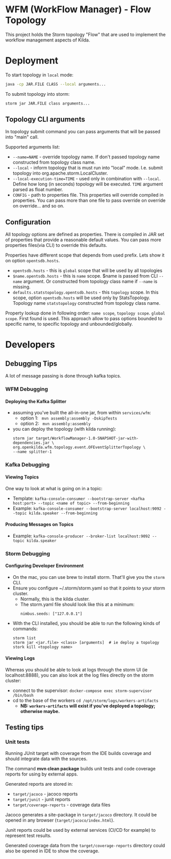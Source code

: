 # WFM (WorkFlow Manager) - Flow Topology

This project holds the Storm topology "Flow" that are used to implement
the workflow management aspects of Kilda.

# Deployment

To start topology in `local` mode:
```bash
java -cp JAR.FILE CLASS --local arguments...
```

To submit topology into storm:
```bash
storm jar JAR.FILE class arguments...
```

## Topology CLI arguments

In topology submit command you can pass arguments that will be passed into "main" call. 

Supported arguments list:
* `--name=NAME` - override topology name. If don't passed topology name constructed from topology class name.
* `--local` - inform topology that is must run into "local" mode. I.e. submit topology into 
  org.apache.storm.LocalCluster.
* `--local-execution-time=TIME` - used only in combination with `--local`. Define how long (in seconds) topology will be
  executed. `TIME` argument parsed as float number.
* `CONFIG` - path to properties file. This properties will override compiled in properties. You can pass more than one
  file to pass override on override on override... and so on. 

## Configuration

All topology options are defined as properties. There is compiled in JAR set of properties that provide a reasonable
default values. You can pass more properties files(via CLI) to override this defaults. 

Properties have different scope that depends from used prefix. Lets show it on option `opentsdb.hosts`.
* `opentsdb.hosts` - this is `global` scope that will be used by all topologies
* `$name.opentsdb.hosts` - this is `name` scope.  $name is passed from CLI `--name` argument. Or constructed from
  topology class name if `--name` is missing.
* `defaults.statstopology.opentsdb.hosts` - this `topology` scope. In this scope, option `opentsdb.hosts` will be used 
  only by StatsTopology. Topology name `statstopology` constructed from topology class name.
  
Property lookup done in following order: `name scope`, `topology scope`. `global scope`. First found is used. This 
approach allow to pass options bounded to specific name, to specific topology and unbounded/globally. 

# Developers

## Debugging Tips

A lot of message passing is done through kafka topics.

### WFM Debugging

#### Deploying the Kafka Splitter

* assuming you've built the all-in-one jar, from within `services/wfm`: 
    * option 1: ``` mvn assembly:assembly -DskipTests```
    * option 2: ``` mvn assembly:assembly```
* you can deploy the topology (with kilda running):
    ```
    storm jar target/WorkflowManager-1.0-SNAPSHOT-jar-with-dependencies.jar \
    org.openkilda.wfm.topology.event.OFEventSplitterTopology \
    --name splitter-1
    ```

### Kafka Debugging

#### Viewing Topics
One way to look at what is going on in a topic:

* Template: 
```kafka-console-consumer --bootstrap-server <kafka host:port> --topic <name of topic> --from-beginning```
* Example: 
```kafka-console-consumer --bootstrap-server localhost:9092 --topic kilda.speaker --from-beginning```

#### Producing Messages on Topics

* Example:
    ```kafka-console-producer --broker-list localhost:9092 --topic kilda.speaker```

### Storm Debugging

#### Configuring Developer Environment

* On the mac, you can use brew to install storm. That'll give you the `storm` CLI.
* Ensure you configure ~/.storm/storm.yaml so that it points to your storm cluster.
    * Normally, this is the kilda cluster.
    * The storm.yaml file should look like this at a minimum:
        ```
        nimbus.seeds: ["127.0.0.1"]
        ```
* With the CLI installed, you should be able to run the following kinds of commands:
    ```
    storm list
    storm jar <jar.file> <class> [arguments]  # ie deploy a topology
    stork kill <topology name>
    ```

#### Viewing Logs
Whereas you should be able to look at logs through the storm UI (ie localhost:8888), 
you can also look at the log files directly on the storm cluster:

* connect to the supervisor: ```docker-compose exec storm-supervisor /bin/bash```
* cd to the base of the workers ```cd /opt/storm/logs/workers-artifacts```
    * __NB: `workers-artifacts` will exist if you've deployed a topology; otherwise maybe.__

## Testing tips

### Unit tests

Running JUnit target with coverage from the IDE builds coverage and should integrate data with the sources.

The command __mvn clean package__ builds unit tests and code coverage reports for using by external apps.

Generated reports are stored in:
* ```target/jacoco``` - jacoco reports
* ```target/junit``` - junit reports
* ```target/coverage-reports``` - coverage data files

Jacoco generates a site-package in ```target/jacoco``` directory.
It could be opened in any browser (```target/jacoco/index.html```).

Junit reports could be used by external services (CI/CD for example) to represent test results.

Generated coverage data from the ```target/coverage-reports``` directory could also be opened in IDE to show the coverage.
